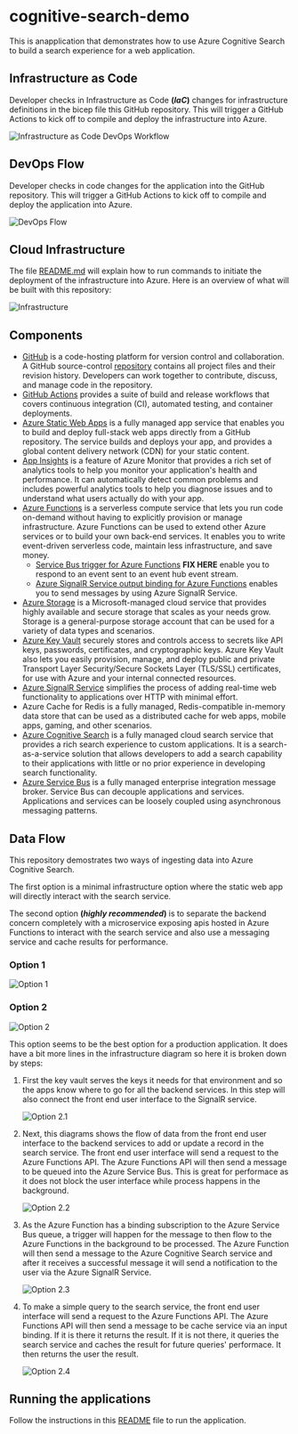 # cognitive-search-demo

This is anapplication that demonstrates how to use Azure Cognitive Search to build a search experience for a web application.

## Infrastructure as Code

Developer checks in Infrastructure as Code **(*IaC*)** changes for infrastructure definitions in the bicep file this GitHub repository. This will trigger a GitHub Actions to kick off to compile and deploy the infrastructure into Azure.

![Infrastructure as Code DevOps Workflow](./docs/iac-devops-workflow.drawio.png)

## DevOps Flow

Developer checks in code changes for the application into the GitHub repository. This will trigger a GitHub Actions to kick off to compile and deploy the application into Azure.

![DevOps Flow](./docs/devops-flow.drawio.png)

## Cloud Infrastructure

The file [README.md](./bicep/README.md) will explain how to run commands to initiate the deployment of the infrastructure into Azure. Here is an overview of what will be built with this repository:

![Infrastructure](./docs/infrastructure.drawio.png)

## Components

- [GitHub](https://github.com/) is a code-hosting platform for version control and collaboration. A GitHub source-control [repository](https://docs.github.com/github/creating-cloning-and-archiving-repositories/about-repositories) contains all project files and their revision history. Developers can work together to contribute, discuss, and manage code in the repository.
- [GitHub Actions](https://github.com/features/actions) provides a suite of build and release workflows that covers continuous integration (CI), automated testing, and container deployments.
- [Azure Static Web Apps](https://azure.microsoft.com/services/app-service/static) is a fully managed app service that enables you to build and deploy full-stack web apps directly from a GitHub repository. The service builds and deploys your app, and provides a global content delivery network (CDN) for your static content.
- [App Insights](https://learn.microsoft.com/en-us/azure/azure-monitor/app/app-insights-overview) is a feature of Azure Monitor that provides a rich set of analytics tools to help you monitor your application's health and performance. It can automatically detect common problems and includes powerful analytics tools to help you diagnose issues and to understand what users actually do with your app.
- [Azure Functions](https://azure.microsoft.com/services/functions) is a serverless compute service that lets you run code on-demand without having to explicitly provision or manage infrastructure. Azure Functions can be used to extend other Azure services or to build your own back-end services. It enables you to write event-driven serverless code, maintain less infrastructure, and save money.
  - [Service Bus trigger for Azure Functions](https://learn.microsoft.com/en-us/azure/azure-functions/functions-bindings-service-bus-trigger) **FIX HERE** enable you to respond to an event sent to an event hub event stream.
  - [Azure SignalR Service output binding for Azure Functions](https://learn.microsoft.com/en-us/azure/azure-functions/functions-bindings-signalr-service-output) enables you to send messages by using Azure SignalR Service.
- [Azure Storage](https://learn.microsoft.com/en-us/azure/storage/common/storage-introduction) is a Microsoft-managed cloud service that provides highly available and secure storage that scales as your needs grow. Storage is a general-purpose storage account that can be used for a variety of data types and scenarios.
- [Azure Key Vault](https://learn.microsoft.com/en-us/azure/key-vault/general/overview/) securely stores and controls access to secrets like API keys, passwords, certificates, and cryptographic keys. Azure Key Vault also lets you easily provision, manage, and deploy public and private Transport Layer Security/Secure Sockets Layer (TLS/SSL) certificates, for use with Azure and your internal connected resources.
- [Azure SignalR Service](https://azure.microsoft.com/services/signalr-service) simplifies the process of adding real-time web functionality to applications over HTTP with minimal effort.
- Azure Cache for Redis is a fully managed, Redis-compatible in-memory data store that can be used as a distributed cache for web apps, mobile apps, gaming, and other scenarios.
- [Azure Cognitive Search](https://azure.microsoft.com/en-us/products/search) is a fully managed cloud search service that provides a rich search experience to custom applications. It is a search-as-a-service solution that allows developers to add a search capability to their applications with little or no prior experience in developing search functionality.
- [Azure Service Bus](https://learn.microsoft.com/en-us/azure/service-bus-messaging/service-bus-messaging-overview) is a fully managed enterprise integration message broker. Service Bus can decouple applications and services. Applications and services can be loosely coupled using asynchronous messaging patterns.

## Data Flow

This repository demostrates two ways of ingesting data into Azure Cognitive Search.

The first option is a minimal infrastructure option where the static web app will directly interact with the search service.

The second option **(*highly recommended*)** is to separate the backend concern completely with a microservice exposing apis hosted in Azure Functions to interact with the search service and also use a messaging service and cache results for performance.

### Option 1

![Option 1](./docs/option1.drawio.png)

### Option 2

![Option 2](./docs/option2.drawio.png)

This option seems to be the best option for a production application. It does have a bit more lines in the infrastructure diagram so here it is broken down by steps:

1. First the key vault serves the keys it needs for that environment and so the apps know where to go for all the backend services. In this step will also connect the front end user interface to the SignalR service.

    ![Option 2.1](./docs/option2.1.drawio.png)
2. Next, this diagrams shows the flow of data from the front end user interface to the backend services to add or update a record in the search service. The front end user interface will send a request to the Azure Functions API. The Azure Functions API will then send a message to be queued into the Azure Service Bus. This is great for performace as it does not block the user interface while process happens in the background.

    ![Option 2.2](./docs/option2.2.drawio.png)
3. As the Azure Function has a binding subscription to the Azure Service Bus queue, a trigger will happen for the message to then flow to the Azure Functions in the background to be processed. The Azure Function  will then send a message to the Azure Cognitive Search service and after it receives a successful message it will send a notification to the user via the Azure SignalR Service.

    ![Option 2.3](./docs/option2.3.drawio.png)
4. To make a simple query to the search service, the front end user interface will send a request to the Azure Functions API. The Azure Functions API will then send a message to be cache service via an input binding. If it is there it returns the result. If it is not there, it queries the search service and caches the result for future queries' performace. It then returns the user the result.

    ![Option 2.4](./docs/option2.4.drawio.png)

## Running the applications

Follow the instructions in this [README](./DEVELOPMENT.md) file to run the application.
